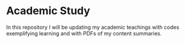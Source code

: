 # Academic Study
In this repository I will be updating my academic teachings with codes exemplifying learning and with PDFs of my content summaries.
